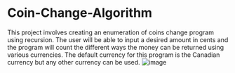 # Coin-Change-Algorithm
This project involves creating an enumeration of coins change program using recursion. The user will be able to input a desired amount in cents and the program will count the different ways the money can be returned using various currencies. The default currency for this program is the Canadian currency but any other currency can be used. 
![image](https://github.com/itsnavid06/Coin-Change-Machine/assets/92177592/2865299b-2bed-4350-a341-7cc75194abaa)
